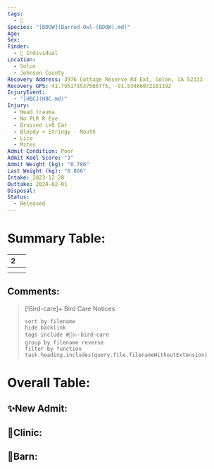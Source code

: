 ```yaml
---
tags:
  - 🦅
Species: "[BDOW](Barred-Owl-(BDOW).md)"
Age: 
Sex: 
Finder:
  - 🧑 Individual
Location:
  - Solon
  - Johnson County
Recovery Address: 3976 Cottage Reserve Rd Ext, Solon, IA 52333
Recovery GPS: 41.795171537586775, -91.53466072101192
InjuryEvent:
  - "[HBC](HBC.md)"
Injury:
  - Head trauma
  - No PLR R Eye
  - Bruised L+R Ear
  - Bloody + Stringy - Mouth
  - Lice
  - Mites
Admit Condition: Poor
Admit Keel Score: "3"
Admit Weight (kg): "0.786"
Last Weight (kg): "0.866"
Intake: 2023-12-28
Outtake: 2024-02-01
Disposal: 
Status:
  - Released
---
```


# Summary Table:

<div><table class="dataview table-view-table"><thead class="table-view-thead"><tr class="table-view-tr-header"><th class="table-view-th"><span></span><span class="dataview small-text">2</span></th><th class="table-view-th"><span></span></th></tr></thead><tbody class="table-view-tbody"><tr><td><span></span></td><td><span></span></td></tr><tr><td><span></span></td><td><span></span></td></tr></tbody></table></div>

## Comments:

> [!Bird-care]+ Bird Care Notices
>   ```tasks 
>   sort by filename
>   hide backlink
>   tags include #🦅🩺-bird-care 
>   group by filename reverse
>   filter by function task.heading.includes(query.file.filenameWithoutExtension)
>   ```

# Overall Table:

## ✨New Admit:



## 🏥Clinic:



## 🏡Barn:


